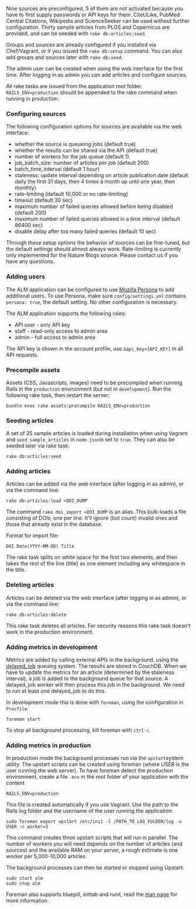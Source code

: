 Nine sources are preconfigured, 5 of them are not activated because you have to first supply passwords or API keys for them. CiteULike, PubMed Central Citations, Wikipedia and ScienceSeeker can be used without further configuration. Thirty sample articles from PLOS and Copernicus are provided, and can be seeded with `rake db:articles:seed`.

Groups and sources are already configured if you installed via Chef/Vagrant, or if you issued the `rake db:setup` command. You can also add groups and sources later with `rake db:seed`.

The admin user can be created when using the web interface for the first time. After logging in as admin you can add articles and configure sources.

All rake tasks are issued from the application root folder. `RAILS_ENV=production` should be appended to the rake command when running in production.

### Configuring sources

The following configuration options for sources are available via the web interface:

* whether the source is queueing jobs (default true)
* whether the results can be shared via the API (default true)
* number of workers for the job queue (default 1)
* job_batch_size: number of articles per job (default 200)
* batch_time_interval (default 1 hour)
* staleness: update interval depending on article publication date (default daily the first 31 days, then 4 times a month up until one year, then monthly)
* rate-limiting (default 10,000 or no rate-limiting)
* timeout (default 30 sec)
* maximum number of failed queries allowed before being disabled (default 200)
* maximum number of failed queries allowed in a time interval (default 86400 sec)
* disable delay after too many failed queries (default 10 sec)

Through these setup options the behavior of sources can be fine-tuned, but the default settings should almost always work. Rate-limiting is currently only implemented for the Nature Blogs source. Please contact us if you have any questions.

### Adding users

The ALM application can be configured to use [Mozilla Persona](http://www.mozilla.org/en-US/persona/) to add additional users. To use Persona, make sure `config/settings.yml` contains `persona: true`, the default setting. No other configuration is necessary.

The ALM application supports the following roles:

* API user - only API key
* staff - read-only access to admin area
* admin - full access to admin area

The API key is shown in the account profile, use `&api_key=[API_KEY]` in all API requests.

### Precompile assets
Assets (CSS, Javascripts, images) need to be precompiled when running Rails in the `production` environment (but not in `development`). Run the following rake task, then restart the server:

    bundle exec rake assets:precompile RAILS_ENV=production

### Seeding articles

A set of 25 sample articles is loaded during installation when using Vagrant and `seed_sample_articles` in `node.json`is set to `true`. They can also be seeded later via rake task:

    rake db:articles:seed

### Adding articles

Articles can be added via the web interface (after logging in as admin), or via the command line:

    rake db:articles:load <DOI_DUMP

The command `rake doi_import <DOI_DUMP` is an alias. This bulk-loads a file consisting of DOIs, one per line. It'll ignore (but count) invalid ones and those that already exist in the database.

Format for import file:

    DOI Date(YYYY-MM-DD) Title

The rake task splits on white space for the first two elements, and then takes the rest of the line (title) as one element including any whitespace in the title.

### Deleting articles

Articles can be deleted via the web interface (after logging in as admin), or via the command line:

    rake db:articles:delete

This rake task deletes all articles. For security reasons this rake task doesn't work in the production environment.

### Adding metrics in development

Metrics are added by calling external APIs in the background, using the [delayed_job](https://github.com/collectiveidea/delayed_job) queuing system. The results are stored in CouchDB. When we have to update the metrics for an article (determined by the staleness interval), a job is added to the background queue for that source. A delayed_job worker will then process this job in the background. We need to run at least one delayed_job to do this.

In development mode this is done with `foreman`, using the configuration in `Procfile`:

    foreman start

To stop all background processing, kill foreman with `ctrl-c`.

### Adding metrics in production

In production mode the background processes run via the `upstart`system utility. The upstart scripts can be created using foreman (where USER is the user running the web server). To have foreman detect the production environment, create a file `.env` in the root folder of your application with the content

    RAILS_ENV=production

This file is created automatically if you use Vagrant. Use the path to the Rails log folder and the username of the user running the application:

    sudo foreman export upstart /etc/init -l /PATH_TO_LOG_FOLDER/log -u USER -c worker=3

This command creates three upstart scripts that will run in parallel. The number of workers you will need depends on the number of articles (and sources) and the available RAM on your server, a rough estimate is one worker per 5,000-10,000 articles.

The background processes can then be started or stopped using Upstart:

    sudo start alm
    sudo stop alm

Foreman also supports bluepill, inittab and runit, read the [man page](http://ddollar.github.io/foreman/) for more information.
